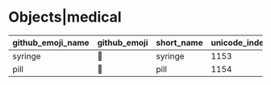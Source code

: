 # Objects|medical

|github_emoji_name|github_emoji|short_name|unicode_index|
|---|---|---|---|
|syringe|:syringe:|syringe|1153|
|pill|:pill:|pill|1154|
